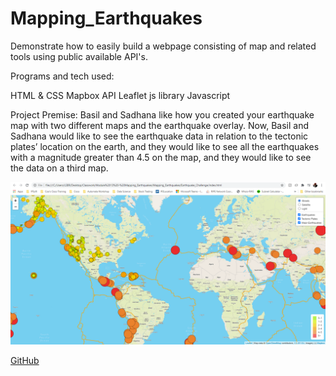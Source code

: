 # Mapping_Earthquakes

Demonstrate how to easily build a webpage consisting of map and related tools using public available API's.

Programs and tech used:

HTML & CSS
Mapbox API
Leaflet js library
Javascript

Project Premise:
Basil and Sadhana like how you created your earthquake map with two different maps and the earthquake overlay. Now, Basil and Sadhana would like to see the earthquake data in relation to the tectonic plates’ location on the earth, and they would like to see all the earthquakes with a magnitude greater than 4.5 on the map, and they would like to see the data on a third map.

![2017](https://github.com/basecipher/Mapping_Earthquakes/blob/main/Earthquake_Challenge/image/finalized%20map.png)


[GitHub](http://github.com)
